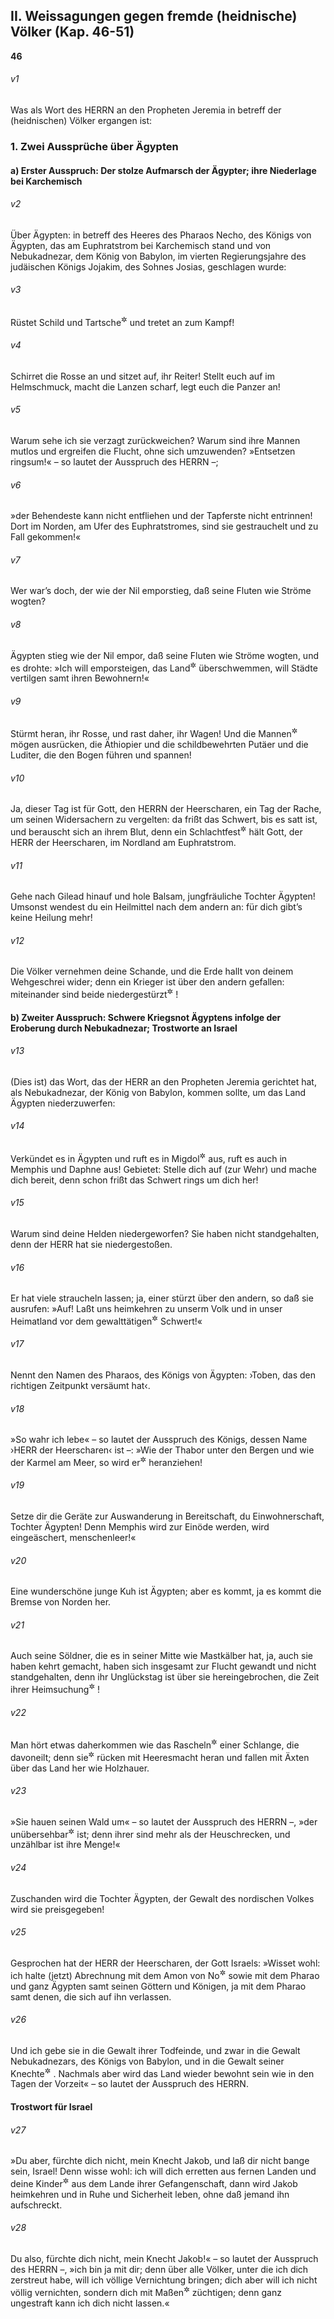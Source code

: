 ## II. Weissagungen gegen fremde (heidnische) Völker (Kap. 46-51)

__46__

###### v1
Was als Wort des HERRN an den Propheten Jeremia in betreff der (heidnischen) Völker ergangen ist:

### 1. Zwei Aussprüche über Ägypten

#### a) Erster Ausspruch: Der stolze Aufmarsch der Ägypter; ihre Niederlage bei Karchemisch


###### v2
Über Ägypten: in betreff des Heeres des Pharaos Necho, des Königs von Ägypten, das am Euphratstrom bei Karchemisch stand und von Nebukadnezar, dem König von Babylon, im vierten Regierungsjahre des judäischen Königs Jojakim, des Sohnes Josias, geschlagen wurde:


###### v3
Rüstet Schild und Tartsche<sup title="= Groß- und Kleinschild">&#x2732;</sup>
 und tretet an zum Kampf!

###### v4
Schirret die Rosse an und sitzet auf, ihr Reiter! Stellt euch auf im Helmschmuck, macht die Lanzen scharf, legt euch die Panzer an!

###### v5
Warum sehe ich sie verzagt zurückweichen? Warum sind ihre Mannen mutlos und ergreifen die Flucht, ohne sich umzuwenden? »Entsetzen ringsum!« – so lautet der Ausspruch des HERRN –;

###### v6
»der Behendeste kann nicht entfliehen und der Tapferste nicht entrinnen! Dort im Norden, am Ufer des Euphratstromes, sind sie gestrauchelt und zu Fall gekommen!«


###### v7
Wer war’s doch, der wie der Nil emporstieg, daß seine Fluten wie Ströme wogten?

###### v8
Ägypten stieg wie der Nil empor, daß seine Fluten wie Ströme wogten, und es drohte: »Ich will emporsteigen, das Land<sup title="oder: die Erde">&#x2732;</sup>
 überschwemmen, will Städte vertilgen samt ihren Bewohnern!«

###### v9
Stürmt heran, ihr Rosse, und rast daher, ihr Wagen! Und die Mannen<sup title="oder: Krieger">&#x2732;</sup>
 mögen ausrücken, die Äthiopier und die schildbewehrten Putäer und die Luditer, die den Bogen führen und spannen!

###### v10
Ja, dieser Tag ist für Gott, den HERRN der Heerscharen, ein Tag der Rache, um seinen Widersachern zu vergelten: da frißt das Schwert, bis es satt ist, und berauscht sich an ihrem Blut, denn ein Schlachtfest<sup title="= Opfermahl">&#x2732;</sup>
 hält Gott, der HERR der Heerscharen, im Nordland am Euphratstrom.

###### v11
Gehe nach Gilead hinauf und hole Balsam, jungfräuliche Tochter Ägypten! Umsonst wendest du ein Heilmittel nach dem andern an: für dich gibt’s keine Heilung mehr!

###### v12
Die Völker vernehmen deine Schande, und die Erde hallt von deinem Wehgeschrei wider; denn ein Krieger ist über den andern gefallen: miteinander sind beide niedergestürzt<sup title="oder: beisammen liegen beide da">&#x2732;</sup>
!

#### b) Zweiter Ausspruch: Schwere Kriegsnot Ägyptens infolge der Eroberung durch Nebukadnezar; Trostworte an Israel


###### v13
(Dies ist) das Wort, das der HERR an den Propheten Jeremia gerichtet hat, als Nebukadnezar, der König von Babylon, kommen sollte, um das Land Ägypten niederzuwerfen:

###### v14
Verkündet es in Ägypten und ruft es in Migdol<sup title="vgl. 44,1">&#x2732;</sup>
 aus, ruft es auch in Memphis und Daphne aus! Gebietet: Stelle dich auf (zur Wehr) und mache dich bereit, denn schon frißt das Schwert rings um dich her!

###### v15
Warum sind deine Helden niedergeworfen? Sie haben nicht standgehalten, denn der HERR hat sie niedergestoßen.

###### v16
Er hat viele straucheln lassen; ja, einer stürzt über den andern, so daß sie ausrufen: »Auf! Laßt uns heimkehren zu unserm Volk und in unser Heimatland vor dem gewalttätigen<sup title="= mörderischen">&#x2732;</sup>
 Schwert!«

###### v17
Nennt den Namen des Pharaos, des Königs von Ägypten: ›Toben, das den richtigen Zeitpunkt versäumt hat‹.

###### v18
»So wahr ich lebe« – so lautet der Ausspruch des Königs, dessen Name ›HERR der Heerscharen‹ ist –: »Wie der Thabor unter den Bergen und wie der Karmel am Meer, so wird er<sup title="d.h. Nebukadnezar">&#x2732;</sup>
 heranziehen!

###### v19
Setze dir die Geräte zur Auswanderung in Bereitschaft, du Einwohnerschaft, Tochter Ägypten! Denn Memphis wird zur Einöde werden, wird eingeäschert, menschenleer!«

###### v20
Eine wunderschöne junge Kuh ist Ägypten; aber es kommt, ja es kommt die Bremse von Norden her.

###### v21
Auch seine Söldner, die es in seiner Mitte wie Mastkälber hat, ja, auch sie haben kehrt gemacht, haben sich insgesamt zur Flucht gewandt und nicht standgehalten, denn ihr Unglückstag ist über sie hereingebrochen, die Zeit ihrer Heimsuchung<sup title="oder: Strafe">&#x2732;</sup>
!

###### v22
Man hört etwas daherkommen wie das Rascheln<sup title="oder: Zischeln">&#x2732;</sup>
 einer Schlange, die davoneilt; denn sie<sup title="d.h. die Feinde">&#x2732;</sup>
 rücken mit Heeresmacht heran und fallen mit Äxten über das Land her wie Holzhauer.

###### v23
»Sie hauen seinen Wald um« – so lautet der Ausspruch des HERRN –, »der unübersehbar<sup title="oder: undurchdringlich">&#x2732;</sup>
 ist; denn ihrer sind mehr als der Heuschrecken, und unzählbar ist ihre Menge!«

###### v24
Zuschanden wird die Tochter Ägypten, der Gewalt des nordischen Volkes wird sie preisgegeben!

###### v25
Gesprochen hat der HERR der Heerscharen, der Gott Israels: »Wisset wohl: ich halte (jetzt) Abrechnung mit dem Amon von No<sup title="= Theben in Oberägypten">&#x2732;</sup>
 sowie mit dem Pharao und ganz Ägypten samt seinen Göttern und Königen, ja mit dem Pharao samt denen, die sich auf ihn verlassen.

###### v26
Und ich gebe sie in die Gewalt ihrer Todfeinde, und zwar in die Gewalt Nebukadnezars, des Königs von Babylon, und in die Gewalt seiner Knechte<sup title="oder: Diener">&#x2732;</sup>
. Nachmals aber wird das Land wieder bewohnt sein wie in den Tagen der Vorzeit« – so lautet der Ausspruch des HERRN.

#### Trostwort für Israel


###### v27
»Du aber, fürchte dich nicht, mein Knecht Jakob, und laß dir nicht bange sein, Israel! Denn wisse wohl: ich will dich erretten aus fernen Landen und deine Kinder<sup title="oder: Angehörigen">&#x2732;</sup>
 aus dem Lande ihrer Gefangenschaft, dann wird Jakob heimkehren und in Ruhe und Sicherheit leben, ohne daß jemand ihn aufschreckt.

###### v28
Du also, fürchte dich nicht, mein Knecht Jakob!« – so lautet der Ausspruch des HERRN –, »ich bin ja mit dir; denn über alle Völker, unter die ich dich zerstreut habe, will ich völlige Vernichtung bringen; dich aber will ich nicht völlig vernichten, sondern dich mit Maßen<sup title="oder: nach Billigkeit">&#x2732;</sup>
 züchtigen; denn ganz ungestraft kann ich dich nicht lassen.«